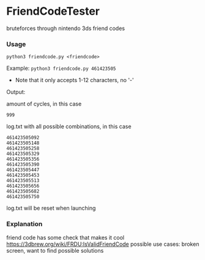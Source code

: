 # FriendCodeTester
bruteforces through nintendo 3ds friend codes 

### Usage

```python3 friendcode.py <friendcode>```

Example:
```python3 friendcode.py 461423505```

* Note that it only accepts 1-12 characters, no '-'

Output:

amount of cycles, in this case
```
999
```
log.txt with all possible combinations, in this case
```
461423505092
461423505148
461423505258
461423505329
461423505356
461423505390
461423505447
461423505453
461423505513
461423505656
461423505682
461423505750
```

log.txt will be reset when launching


### Explanation

friend code has some check that makes it cool https://3dbrew.org/wiki/FRDU:IsValidFriendCode
possible use cases: broken screen, want to find possible solutions

